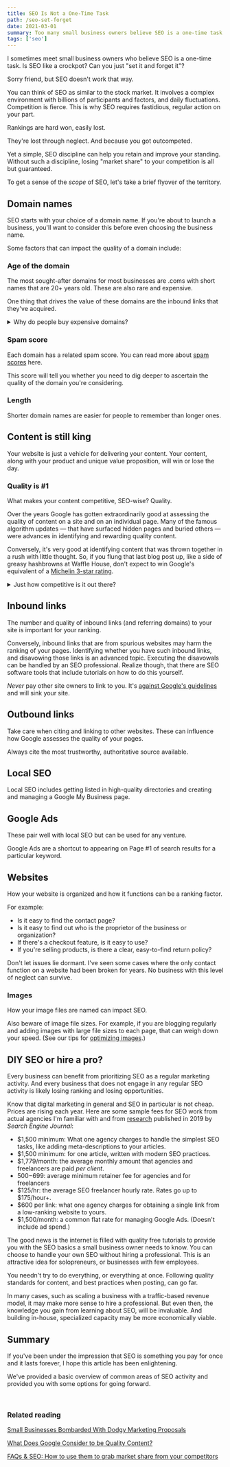 ```yaml
---
title: SEO Is Not a One-Time Task
path: /seo-set-forget
date: 2021-03-01
summary: Too many small business owners believe SEO is a one-time task. Here's why that's wrong.
tags: ['seo']
---
```


I sometimes meet small business owners who believe SEO is a one-time task. Is SEO like a crockpot? Can you just "set it and forget it"?

Sorry friend, but SEO doesn't work that way. 

You can think of SEO as similar to the stock market. It involves a complex environment with billions of participants and factors, and daily fluctuations. Competition is fierce. This is why SEO requires fastidious, regular action on your part. 

Rankings are hard won, easily lost. 

They're lost through neglect. And because you got outcompeted. 

Yet a simple, SEO discipline can help you retain and improve your standing. Without such a discipline, losing "market share" to your competition is all but guaranteed.

To get a sense of the <em>scope</em> of SEO, let's take a brief flyover of the territory. 

## Domain names

SEO starts with your choice of a domain name. If you're about to launch a business, you'll want to consider this before even choosing the business name. 

Some factors that can impact the quality of a domain include:

### Age of the domain

The most sought-after domains for most businesses are .coms with short names that are 20+ years old. These are also rare and expensive.

One thing that drives the value of these domains are the inbound links that they've acquired.

<details>
  <summary>Why do people buy expensive domains?</summary>

<p>I've had the privilege of working with a successful entrepreneur who plays the domain game well to his advantage. He once paid over $350k for a domain, spent years building the brand, and sold it — along with a selection of other web properties in his portfolio — at the start of the pandemic. 

The entire venture was a resounding success because he understood the value he could extract from that web property and the investment and work that would be required to turn it at a profit. 

Not all old domains are in this price range, of course. If you decide to explore paying 4, 5, or 6 figures for a domain, you'll want to confer with someone who's savvy in identifying and negotiating for quality domains. 

And, like the CEO I mentioned, you'll want to be clear on the value proposition you're investing in. 

<em>Tip: Thinking of switching domains? Exercise caution before dumping your current domain name. It may have more SEO and monetary value than you are aware of. One organization I'm familiar with, changed their brand and dumped their valuable (and very old) 3-letter domain name only to have it snapped up immediately by the Bill & Melinda Gates Foundation. The domain now redirects to the Gates site. </em></p>
</details>

### Spam score 

Each domain has a related spam score. You can read more about <a href="https://moz.com/help/link-explorer/link-building/spam-score" target="blank">spam scores</a> here. 

This score will tell you whether you need to dig deeper to ascertain the quality of the domain you're considering.

### Length 

Shorter domain names are easier for people to remember than longer ones. 

## Content is still king

Your website is just a vehicle for delivering your content. Your content, along with your product and unique value proposition, will win or lose the day.

### Quality is #1

What makes your content competitive, SEO-wise? Quality. 

Over the years Google has gotten extraordinarily good at assessing the quality of content on a site and on an individual page. Many of the famous algorithm updates — that have surfaced hidden pages and buried others — were advances in identifying and rewarding quality content. 

Conversely, it's very good at identifying content that was thrown together in a rush with little thought. So, if you flung that last blog post up, like a side of greasy hashbrowns at Waffle House, don't expect to win Google's equivalent of a <a href="https://en.wikipedia.org/wiki/Michelin_Guide" target="blank">Michelin 3-star rating</a>. 

<details>
  <summary>Just how competitive is it out there?</summary><br/>
   <ul class="highlight2">
     <li>Consider that there are almost 2 billion websites online. There are hundreds of millions of blogs. And of active sites, all want to rank well and be on page #1 of Google for certain keywords. 

<a href="https://www.statista.com/chart/19058/how-many-websites-are-there/" title="Infographic: How Many Websites Are There? | Statista"><img src="https://cdn.statcdn.com/Infographic/images/normal/19058.jpeg" alt="Infographic: How Many Websites Are There? | Statista" width="100%" height="auto" style="width: 100%; height: auto !important; max-width:960px;-ms-interpolation-mode: bicubic;"/></a> <small>Chart courtesy of <a href="https://www.statista.com/chartoftheday/">Statista</a></small></li>

<li>Before you start writing, do a Google Incognito search on your topic to see how many competing articles there are. That can provide a motivation for learning more about <a href="/quality-content/">what makes for quality content</a>. 

![seo ranking example](https://res.cloudinary.com/icecloud7/image/upload/f_auto,w_auto/v1615769644/SignalFox/seo-ranking-example_vvf0h5.png)

</li> </ul>

</details>

## Inbound links

The number and quality of inbound links (and referring domains) to your site is important for your ranking. 

Conversely, inbound links that are from spurious websites may harm the ranking of your pages. Identifying whether you have such inbound links, and disavowing those links is an advanced topic. Executing the disavowals can be handled by an SEO professional. Realize though, that there are SEO software tools that include tutorials on how to do this yourself. 

<em>Never</em> pay other site owners to link to you. It's <a href="https://developers.google.com/search/docs/advanced/guidelines/link-schemes?visit_id=637514569346533899-2898345478&rd=1" target="blank">against Google's guidelines</a> and will sink your site.

## Outbound links

Take care when citing and linking to other websites. These can influence how Google assesses the quality of your pages. 

Always cite the most trustworthy, authoritative source available.

## Local SEO

Local SEO includes getting listed in high-quality directories and creating and managing a Google My Business page. 

## Google Ads

These pair well with local SEO but can be used for any venture.

Google Ads are a shortcut to appearing on Page #1 of search results for a particular keyword.


## Websites 

How your website is organized and how it functions can be a ranking factor. 

For example: 
* Is it easy to find the contact page? 
* Is it easy to find out who is the proprietor of the business or organization? 
* If there's a checkout feature, is it easy to use?
* If you're selling products, is there a clear, easy-to-find return policy?  

Don't let issues lie dormant. I've seen some cases where the only contact function on a website had been broken for years. No business with this level of neglect can survive. 


### Images

How your image files are named can impact SEO.

Also beware of image file sizes. For example, if you are blogging regularly and adding images with large file sizes to each page, that can weigh down your speed. (See our tips for <a href="/optimize-images">optimizing images</a>.) 

## DIY SEO or hire a pro?

Every business can benefit from prioritizing SEO as a regular marketing activity. And every business that does not engage in any regular SEO activity is likely losing ranking and losing opportunities.

Know that digital marketing in general and SEO in particular is not cheap. Prices are rising each year. Here are some sample fees for SEO work from actual agencies I'm familiar with and from <a href="https://www.searchenginejournal.com/new-study-shows-how-much-seo-professionals-are-earning-per-year/291385/" target="blank">research</a> published in 2019 by <em>Search Engine Journal</em>: 

* $1,500 minimum: What one agency charges to handle the simplest SEO tasks, like adding meta-descriptions to your articles.
* $1,500 minimum: for one article, written with modern SEO practices.
* $1,779/month: the average monthly amount that agencies and freelancers are paid <em>per client</em>.
* $500-$699: average minimum retainer fee for agencies and for freelancers
* $125/hr: the average SEO freelancer hourly rate. Rates go up to $175/hour+.
* $600 per link: what one agency charges for obtaining a single link from a low-ranking website to yours.
* $1,500/month: a common flat rate for managing Google Ads. (Doesn't include ad spend.)

The good news is the internet is filled with quality free tutorials to provide you with the SEO basics a small business owner needs to know. You can choose to handle your own SEO without hiring a professional. This is an attractive idea for solopreneurs, or businesses with few employees.

You needn't try to do everything, or everything at once. Following quality standards for content, and best practices when posting, can go far. 

In many cases, such as scaling a business with a traffic-based revenue model, it may make more sense to hire a professional. But even then, the knowledge you gain from learning about SEO, will be invaluable. And building in-house, specialized capacity may be more economically viable.

## Summary

If you've been under the impression that SEO is something you pay for once and it lasts forever, I hope this article has been enlightening.

We've provided a basic overview of common areas of SEO activity and provided you with some options for going forward. 



<br/>

### Related reading 

<a href="/business-listings-scams" target="blank">Small Businesses Bombarded With Dodgy Marketing Proposals</a>

<a href="/quality-content">What Does Google Consider to be Quality Content?</a>

<a href="https://aioseo.com/how-to-use-a-wordpress-faq-block-to-boost-seo-and-get-more-traffic/" target="blank">FAQs & SEO: How to use them to grab market share from your competitors</a>

